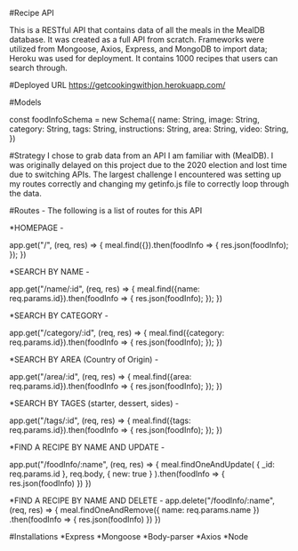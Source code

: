 #Recipe API

This is a RESTful API that contains data of all the meals in the MealDB database.
It was created as a full API from scratch. Frameworks were utilized from Mongoose, Axios, Express, and MongoDB to import data; Heroku was used for deployment. It contains 1000 recipes that users can search through.

#Deployed URL
https://getcookingwithjon.herokuapp.com/

#Models

const foodInfoSchema = new Schema({
    name: String,
    image: String,
    category: String,
    tags: String,
    instructions: String,
    area: String,
    video: String,
})

#Strategy
I chose to grab data from an API I am familiar with (MealDB). I was originally delayed on this project due to the 2020 election and lost time due to switching APIs. The largest challenge I encountered was setting up my routes correctly and changing my getinfo.js file to correctly loop through the data.

#Routes - The following is a list of routes for this API

*HOMEPAGE - 

app.get("/", (req, res) => {
    meal.find({}).then(foodInfo => {
        res.json(foodInfo);
    });
})

*SEARCH BY NAME -

app.get("/name/:id", (req, res) => {
    meal.find({name: req.params.id}).then(foodInfo => {
        res.json(foodInfo);
    });
})

*SEARCH BY CATEGORY -

app.get("/category/:id", (req, res) => {
    meal.find({category: req.params.id}).then(foodInfo => {
        res.json(foodInfo);
    });
})

*SEARCH BY AREA (Country of Origin) -


app.get("/area/:id", (req, res) => {
    meal.find({area: req.params.id}).then(foodInfo => {
        res.json(foodInfo);
    });
})

*SEARCH BY TAGES (starter, dessert, sides) -

app.get("/tags/:id", (req, res) => {
    meal.find({tags: req.params.id}).then(foodInfo => {
        res.json(foodInfo);
    });
})

*FIND A RECIPE BY NAME AND UPDATE -

app.put("/foodInfo/:name",  (req, res) => {
    meal.findOneAndUpdate(
        { _id: req.params.id },
        req.body,
        { new: true }
    ).then(foodInfo => {
        res.json(foodInfo)
    })
})

*FIND A RECIPE BY NAME AND DELETE -
app.delete("/foodInfo/:name", (req, res) => {
    meal.findOneAndRemove({ name: req.params.name })
        .then(foodInfo => {
            res.json(foodInfo)
        })
})


#Installations
*Express
*Mongoose
*Body-parser
*Axios
*Node